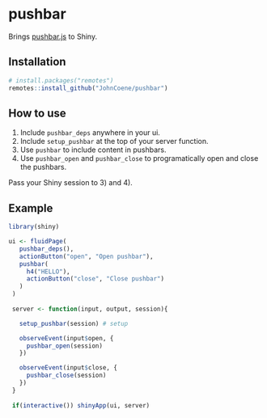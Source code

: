 # pushbar

Brings [pushbar.js](https://oncebot.github.io/pushbar.js/) to Shiny.

## Installation

``` r
# install.packages("remotes")
remotes::install_github("JohnCoene/pushbar")
```

## How to use

1. Include `pushbar_deps` anywhere in your ui.
2. Include `setup_pushbar` at the top of your server function.
3. Use `pushbar` to include content in pushbars. 
4. Use `pushbar_open` and `pushbar_close` to programatically open and close the pushbars.

Pass your Shiny session to 3) and 4).

## Example

``` r
library(shiny)

ui <- fluidPage(
   pushbar_deps(),
   actionButton("open", "Open pushbar"),
   pushbar(
     h4("HELLO"),
     actionButton("close", "Close pushbar")
   )
 )
 
 server <- function(input, output, session){

   setup_pushbar(session) # setup

   observeEvent(input$open, {
     pushbar_open(session)
   })  

   observeEvent(input$close, {
     pushbar_close(session)
   })  
 }
 
 if(interactive()) shinyApp(ui, server)
```

